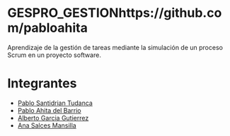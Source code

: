 # GESPRO_GESTIONhttps://github.com/pabloahita
Aprendizaje de la gestión de tareas mediante la simulación de un proceso Scrum en un proyecto software.

# Integrantes
- [Pablo Santidrian Tudanca](https://github.com/psnti)
- [Pablo Ahita del Barrio](https://github.com/pabloahita)
- [Alberto Garcia Gutierrez](https://github.com/TheGrandSinnovia)
- [Ana Salces Mansilla](https://github.com/AnaSalces)

